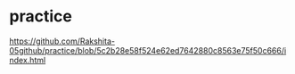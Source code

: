 # practice
 
https://github.com/Rakshita-05github/practice/blob/5c2b28e58f524e62ed7642880c8563e75f50c666/index.html
